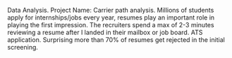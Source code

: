 Data Analysis. 
Project Name: Carrier path analysis.
Millions of students apply for internships/jobs every year, resumes play an important role in playing the first impression. The recruiters spend a max of 2-3 minutes reviewing a resume after I landed in their mailbox or job board. ATS application. Surprising more than 70% of resumes get rejected in the initial screening.
